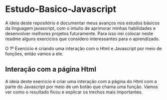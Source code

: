 # Estudo-Basico-Javascript

A ideia deste repositório é documentar meus avanços nos estudos básicos da linguagem javascript, com o intuito de aprimorar minhas habilidades e desenvolver melhores projetos futuramente. Para isso irei colocar neste readme alguns exercicios que considero interessantes para o aprendizado. 

O 1º Exercicio é criando uma interação com o Html e Javascript por meio de funções, então vamos a ele.

## Interação com a página Html

A ideia deste exercicio é criar uma interação com a página do Html com a parte do Javascript por meio de um botão que chama uma função. Vamos ver como o resultado ficou e explicar os trechos mais importantes.





